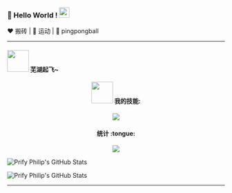 
### 👋 Hello World !  <img src="https://github.com/TheDudeThatCode/TheDudeThatCode/blob/master/Assets/Earth.gif" width="24px">
  
:heart: 搬砖 | :black_heart: 运动 | :blue_heart: pingpongball

----

#### <img src="https://media.giphy.com/media/VgCDAzcKvsR6OM0uWg/giphy.gif" width="50"> 芜湖起飞~

<h4 align="center"><img src="https://media.giphy.com/media/VgCDAzcKvsR6OM0uWg/giphy.gif" width="50"> 我的技能:</h4>

<p align="center"><img src="https://github-readme-stats.vercel.app/api/top-langs/?username=Passion-Logan&langs_count=10&theme=tokyonight&layout=compact" /></p>

<h4 align="center">统计 :tongue:</h4>

<p align="center"><img src="https://github-readme-stats.vercel.app/api?username=Passion-Logan&show_icons=true&theme=synthwave" /></p>

![Prify Philip's GitHub Stats](https://github-readme-stats.vercel.app/api/top-langs/?username=Passion-Logan&langs_count=10&theme=tokyonight&layout=compact")

![Prify Philip's GitHub Stats](https://github-readme-stats.vercel.app/api?username=Passion-Logan&hide=["stars"]&show_icons=true)

-------


<!--
[![Top Langs](https://github-readme-stats.vercel.app/api/top-langs/?username=Passion-Logan)](https://github.com/anuraghazra/github-readme-stats)
### Hi there 👋
**Passion-Logan/Passion-Logan** is a ✨ _special_ ✨ repository because its `README.md` (this file) appears on your GitHub profile.

Here are some ideas to get you started:

- 🔭 I’m currently working on ...
- 🌱 I’m currently learning ...
- 👯 I’m looking to collaborate on ...
- 🤔 I’m looking for help with ...
- 💬 Ask me about ...
- 📫 How to reach me: ...
- 😄 Pronouns: ...
- ⚡ Fun fact: ...
-->
